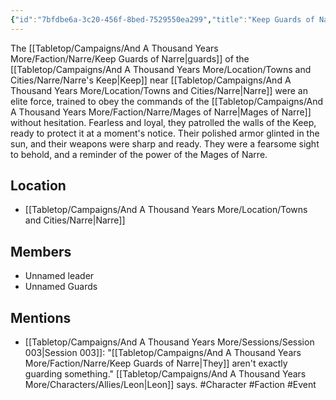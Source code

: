 ```yaml
---
{"id":"7bfdbe6a-3c20-456f-8bed-7529550ea299","title":"Keep Guards of Narre","description":"The guards of the Keep near Narre were an elite force, trained to obey the commands of the Mages of Narre without hesitation.","publish":true,"date_created":"Saturday, March 18th 2023, 10:54:20 pm","date_modified":"Wednesday, April 10th 2024, 9:01:43 pm","cssclasses":["mado-heading"],"path":"Tabletop/Campaigns/And A Thousand Years More/Faction/Narre/Keep Guards of Narre.md","permalink":"/tabletop/campaigns/and-a-thousand-years-more/faction/narre/keep-guards-of-narre/","PassFrontmatter":true}
---
```



The [[Tabletop/Campaigns/And A Thousand Years More/Faction/Narre/Keep Guards of Narre\|guards]] of the [[Tabletop/Campaigns/And A Thousand Years More/Location/Towns and Cities/Narre/Narre's Keep\|Keep]] near [[Tabletop/Campaigns/And A Thousand Years More/Location/Towns and Cities/Narre\|Narre]] were an elite force, trained to obey the commands of the [[Tabletop/Campaigns/And A Thousand Years More/Faction/Narre/Mages of Narre\|Mages of Narre]] without hesitation. Fearless and loyal, they patrolled the walls of the Keep, ready to protect it at a moment's notice. Their polished armor glinted in the sun, and their weapons were sharp and ready. They were a fearsome sight to behold, and a reminder of the power of the Mages of Narre.

## Location

- [[Tabletop/Campaigns/And A Thousand Years More/Location/Towns and Cities/Narre\|Narre]]

## Members

- Unnamed leader
- Unnamed Guards

## Mentions

- [[Tabletop/Campaigns/And A Thousand Years More/Sessions/Session 003\|Session 003]]: "[[Tabletop/Campaigns/And A Thousand Years More/Faction/Narre/Keep Guards of Narre\|They]] aren't exactly guarding something." [[Tabletop/Campaigns/And A Thousand Years More/Characters/Allies/Leon\|Leon]] says. #Character #Faction #Event

